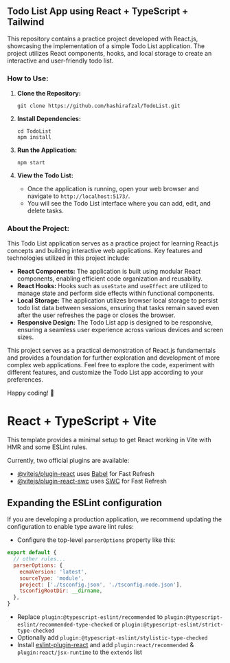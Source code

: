 ## Todo List App using React + TypeScript + Tailwind

This repository contains a practice project developed with React.js, showcasing the implementation of a simple Todo List application. The project utilizes React components, hooks, and local storage to create an interactive and user-friendly todo list.

### How to Use:

1. **Clone the Repository:**
   ```
   git clone https://github.com/hashirafzal/TodoList.git
   ```

2. **Install Dependencies:**
   ```
   cd TodoList
   npm install
   ```

3. **Run the Application:**
   ```
   npm start
   ```

4. **View the Todo List:**
   - Once the application is running, open your web browser and navigate to `http://localhost:5173/`.
   - You will see the Todo List interface where you can add, edit, and delete tasks.

### About the Project:

This Todo List application serves as a practice project for learning React.js concepts and building interactive web applications. Key features and technologies utilized in this project include:

- **React Components:** The application is built using modular React components, enabling efficient code organization and reusability.
- **React Hooks:** Hooks such as `useState` and `useEffect` are utilized to manage state and perform side effects within functional components.
- **Local Storage:** The application utilizes browser local storage to persist todo list data between sessions, ensuring that tasks remain saved even after the user refreshes the page or closes the browser.
- **Responsive Design:** The Todo List app is designed to be responsive, ensuring a seamless user experience across various devices and screen sizes.

This project serves as a practical demonstration of React.js fundamentals and provides a foundation for further exploration and development of more complex web applications. Feel free to explore the code, experiment with different features, and customize the Todo List app according to your preferences.

Happy coding! 🚀


# React + TypeScript + Vite

This template provides a minimal setup to get React working in Vite with HMR and some ESLint rules.

Currently, two official plugins are available:

- [@vitejs/plugin-react](https://github.com/vitejs/vite-plugin-react/blob/main/packages/plugin-react/README.md) uses [Babel](https://babeljs.io/) for Fast Refresh
- [@vitejs/plugin-react-swc](https://github.com/vitejs/vite-plugin-react-swc) uses [SWC](https://swc.rs/) for Fast Refresh

## Expanding the ESLint configuration

If you are developing a production application, we recommend updating the configuration to enable type aware lint rules:

- Configure the top-level `parserOptions` property like this:

```js
export default {
  // other rules...
  parserOptions: {
    ecmaVersion: 'latest',
    sourceType: 'module',
    project: ['./tsconfig.json', './tsconfig.node.json'],
    tsconfigRootDir: __dirname,
  },
}
```

- Replace `plugin:@typescript-eslint/recommended` to `plugin:@typescript-eslint/recommended-type-checked` or `plugin:@typescript-eslint/strict-type-checked`
- Optionally add `plugin:@typescript-eslint/stylistic-type-checked`
- Install [eslint-plugin-react](https://github.com/jsx-eslint/eslint-plugin-react) and add `plugin:react/recommended` & `plugin:react/jsx-runtime` to the `extends` list
